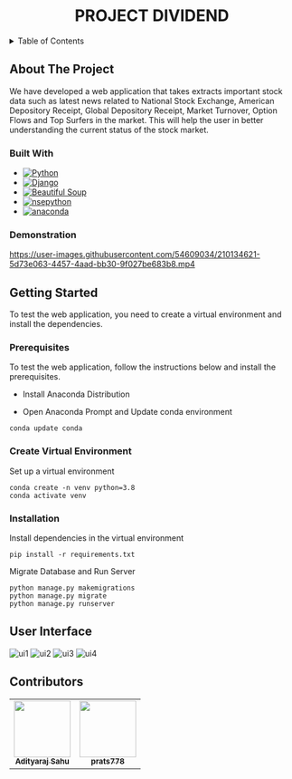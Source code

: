 <!-- PROJECT LOGO AND NAME -->
<div align="center">
    <h1 align="center"><strong>PROJECT DIVIDEND</strong></h3>
</div>

<!-- TABLE OF CONTENTS -->
<details>
  <summary>Table of Contents</summary>
  <ol>
    <li>
      <a href="#about-the-project">About The Project</a>
      <ul>
        <li><a href="#built-with">Built With</a></li>
        <li><a href="#demonstration">Demonstration</a></li>
      </ul>
    </li>
    <li>
      <a href="#getting-started">Getting Started</a>
      <ul>
        <li><a href="#prerequisites">Prerequisites</a></li>
        <li><a href="#create-virtual-environment">Create virtual environment</a></li>
        <li><a href="#installation">Installation</a></li>
      </ul>
    </li>
    <li><a href="#user-interface">User Interface</a></li>
    <li><a href="#contributors">Contributors</a></li>
  </ol>
</details>

<!-- ABOUT THE PROJECT -->
## About The Project

We have developed a web application that takes extracts important stock data such as latest news related to National Stock Exchange, American Depository Receipt, Global Depository Receipt, Market Turnover, Option Flows and Top Surfers in the market. This will help the user in better understanding the current status of the stock market.

### Built With

* [![Python][python-image]][python-url]
* [![Django][Django-image]][Django-url]
* [![Beautiful Soup][bs-image]][bs-url]
* [![nsepython][nsepython-image]][nsepython-url]
* [![anaconda][Anaconda-image]][Anaconda-url]

### Demonstration

https://user-images.githubusercontent.com/54609034/210134621-5d73e063-4457-4aad-bb30-9f027be683b8.mp4



<!-- PREREQUISITES AND INSTALLATIONS -->
## Getting Started
To test the web application, you need to create a virtual environment and install the dependencies.

### Prerequisites 
To test the web application, follow the instructions below and install the prerequisites.

* Install Anaconda Distribution <br>

* Open Anaconda Prompt and Update conda environment
```
conda update conda
```

### Create Virtual Environment
Set up a virtual environment
```
conda create -n venv python=3.8
conda activate venv
```
### Installation

Install dependencies in the virtual environment
```
pip install -r requirements.txt
``` 

Migrate Database and Run Server

```
python manage.py makemigrations
python manage.py migrate
python manage.py runserver
```  

## User Interface

![ui1](https://user-images.githubusercontent.com/54609034/210134695-ff23c1f0-6d4d-4315-8671-0332ed9df5a8.png)
![ui2](https://user-images.githubusercontent.com/54609034/210134699-2600436c-823d-496b-af6d-e7b5dbea52ef.png)
![ui3](https://user-images.githubusercontent.com/54609034/210134713-5ae43efa-8519-45e1-81c9-d8e3e6be68ee.png)
![ui4](https://user-images.githubusercontent.com/54609034/210134714-061adfff-4411-4a62-a105-ada68e719bd7.png)


## Contributors
<table>
  <tr>
    <td align="center">
        <a href="https://github.com/adityarajsahu">
            <img src="https://avatars.githubusercontent.com/u/54609034?v=4" width="100px;" alt=""/>
            <br />
            <sub><b>Adityaraj Sahu</b></sub>
        </a>
    </td>
    <td align="center">
        <a href="https://github.com/prats778">
            <img src="https://avatars3.githubusercontent.com/u/58729042?v=4" width="100px;" alt=""/>
            <br />
            <sub><b>prats778</b></sub>
        </a>
    </td>
  </tr>
</table>



<!-- MARKDOWN LINKS & IMAGES -->
[Django-image]: https://img.shields.io/badge/django-000000?style=for-the-badge&logo=django&logoColor=white
[Django-url]: https://www.djangoproject.com/
[python-image]: https://img.shields.io/badge/python-20232A?style=for-the-badge&logo=python&logoColor=61DAFB
[python-url]: https://www.python.org/
[bs-image]: https://img.shields.io/badge/BeautifulSoup-35495E?style=for-the-badge&logo=BeautifulSoup&logoColor=4FC08D
[bs-url]: https://www.crummy.com/software/BeautifulSoup/bs4/doc/
[nsepython-image]: https://img.shields.io/badge/nsepython-4A4A55?style=for-the-badge&logo=nsepython&logoColor=white
[nsepython-url]: https://aeron7.github.io/nsepython/
[Anaconda-image]: https://img.shields.io/badge/Anaconda-563D7C?style=for-the-badge&logo=anaconda&logoColor=white
[Anaconda-url]: https://repo.anaconda.com/archive/Anaconda3-2022.05-Windows-x86_64.exe
